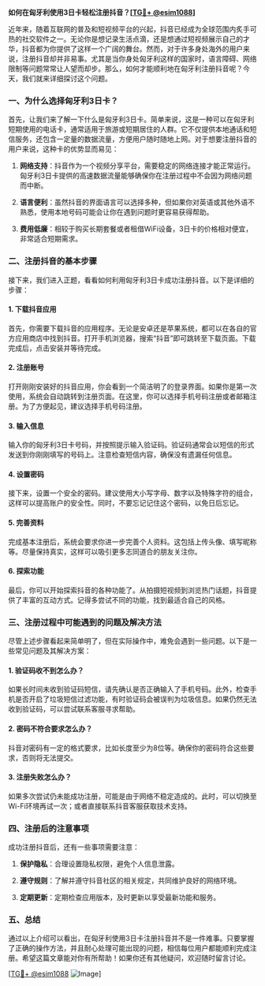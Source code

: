 **如何在匈牙利使用3日卡轻松注册抖音？[[TG💪+ @esim1088](https://t.me/s/esim1088)]**

近年来，随着互联网的普及和短视频平台的兴起，抖音已经成为全球范围内炙手可热的社交软件之一。无论你是想记录生活点滴，还是想通过短视频展示自己的才华，抖音都为你提供了这样一个广阔的舞台。然而，对于许多身处海外的用户来说，注册抖音却并非易事。尤其是当你身处匈牙利这样的国家时，语言障碍、网络限制等问题常常让人望而却步。那么，如何才能顺利地在匈牙利注册抖音呢？今天，我们就来详细探讨这个问题。

### 一、为什么选择匈牙利3日卡？

首先，让我们来了解一下什么是匈牙利3日卡。简单来说，这是一种可以在匈牙利短期使用的电话卡，通常适用于旅游或短期居住的人群。它不仅提供本地通话和短信服务，还包含一定量的数据流量，方便用户随时随地上网。对于想要注册抖音的用户来说，这种卡的优势显而易见：

1. **网络支持**：抖音作为一个视频分享平台，需要稳定的网络连接才能正常运行。匈牙利3日卡提供的高速数据流量能够确保你在注册过程中不会因为网络问题而中断。
   
2. **语言便利**：虽然抖音的界面语言可以选择多种，但如果你对英语或其他外语不熟悉，使用本地号码可能会让你在遇到问题时更容易获得帮助。

3. **费用低廉**：相较于购买长期套餐或者租借WiFi设备，3日卡的价格相对便宜，非常适合短期需求。

### 二、注册抖音的基本步骤

接下来，我们进入正题，看看如何利用匈牙利3日卡成功注册抖音。以下是详细的步骤：

#### 1. 下载抖音应用

首先，你需要下载抖音的应用程序。无论是安卓还是苹果系统，都可以在各自的官方应用商店中找到抖音。打开手机浏览器，搜索“抖音”即可跳转至下载页面。下载完成后，点击安装并等待完成。

#### 2. 注册账号

打开刚刚安装好的抖音应用，你会看到一个简洁明了的登录界面。如果你是第一次使用，系统会自动跳转到注册页面。在这里，你可以选择手机号码注册或者邮箱注册。为了方便起见，建议选择手机号码注册。

#### 3. 输入信息

输入你的匈牙利3日卡号码，并按照提示输入验证码。验证码通常会以短信的形式发送到你刚刚填写的号码上。注意检查短信内容，确保没有遗漏任何信息。

#### 4. 设置密码

接下来，设置一个安全的密码。建议使用大小写字母、数字以及特殊字符的组合，这样可以提高账户的安全性。同时，不要忘记记住这个密码，以免日后忘记。

#### 5. 完善资料

完成基本注册后，系统会要求你进一步完善个人资料。这包括上传头像、填写昵称等。尽量保持真实，这样可以吸引更多志同道合的朋友关注你。

#### 6. 探索功能

最后，你可以开始探索抖音的各种功能了。从拍摄短视频到浏览热门话题，抖音提供了丰富的互动方式。记得多尝试不同的功能，找到最适合自己的风格。

### 三、注册过程中可能遇到的问题及解决方法

尽管上述步骤看起来简单明了，但在实际操作中，难免会遇到一些问题。以下是一些常见问题及其解决方案：

#### 1. 验证码收不到怎么办？

如果长时间未收到验证码短信，请先确认是否正确输入了手机号码。此外，检查手机是否开启了垃圾短信过滤功能，有时验证码会被误判为垃圾信息。如果仍然无法收到验证码，可以尝试联系客服寻求帮助。

#### 2. 密码不符合要求怎么办？

抖音对密码有一定的格式要求，比如长度至少为8位等。确保你的密码符合这些要求，否则将无法提交。

#### 3. 注册失败怎么办？

如果多次尝试仍未能成功注册，可能是由于网络不稳定造成的。此时，可以切换至Wi-Fi环境再试一次；或者直接联系抖音客服获取技术支持。

### 四、注册后的注意事项

成功注册抖音后，还有一些事项需要注意：

1. **保护隐私**：合理设置隐私权限，避免个人信息泄露。
   
2. **遵守规则**：了解并遵守抖音社区的相关规定，共同维护良好的网络环境。

3. **定期更新**：定期检查应用版本，及时更新以享受最新功能和服务。

### 五、总结

通过以上介绍可以看出，在匈牙利使用3日卡注册抖音并不是一件难事。只要掌握了正确的操作方法，并且耐心处理可能出现的问题，相信每位用户都能顺利完成注册。希望这篇文章能对你有所帮助！如果你还有其他疑问，欢迎随时留言讨论。

[[TG💪+ @esim1088](https://t.me/s/esim1088) ![Image](https://i.postimg.cc/4NQfJmqS/Snipaste-2025-05-13-00-14-12.png)]